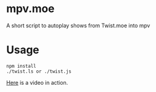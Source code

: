 # mpv.moe
A short script to autoplay shows from Twist.moe into mpv

# Usage
```
npm install
./twist.ls or ./twist.js
```
[Here](https://a.pomf.cat/mejmrw.ogv) is a video in action. 
